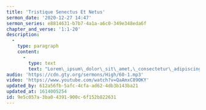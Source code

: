 ```yaml
---
title: 'Tristique Senectus Et Netus'
sermon_date: '2020-12-27 14:47'
sermon_series: e8814631-b7b7-4a1a-a6c0-349e348eda6f
chapter_and_verse: '1:1-20'
description:
  -
    type: paragraph
    content:
      -
        type: text
        text: "Lorem\_ipsum\_dolor\_sit\_amet,\_consectetur\_adipiscing\_elit.\_Morbi\_molestie\_viverra\_velit\_at\_gravida.\_Vivamus\_non\_lacinia\_ex,\_a\_luctus\_ex.\_Donec\_non\_leo\_bibendum,\_aliquet\_augue\_maximus,\_varius\_massa.\_Ut\_facilisis\_odio\_quis\_augue\_dignissim\_bibendum.\_Quisque\_et\_nisi\_elit.\_Cras\_eu\_odio\_finibus,\_feugiat\_leo\_vitae,\_sodales\_dui.\_Curabitur\_quis\_lobortis\_est,\_quis\_viverra\_arcu.\_Sed\_eleifend\_tempor\_cursus.\_Aenean\_sit\_amet\_turpis\_ut\_velit\_ullamcorper\_auctor\_et\_vitae\_sem.\_Donec\_consequat\_metus\_non\_enim\_molestie\_lobortis."
audio: 'https://cdn.gty.org/sermons/High/60-1.mp3'
video: 'https://www.youtube.com/watch?v=QaAmxC89OKY'
updated_by: 612a56fb-5afc-4cfa-ad62-4db3b143ba21
updated_at: 1614005254
id: 9e5c057a-3ba0-4391-900c-6f152b822631
---
```

